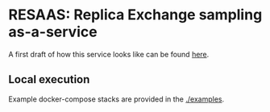 # RESAAS: Replica Exchange sampling as-a-service

A first draft of how this service looks like can be found [here](https://docs.google.com/document/d/1DcTozCzTmUbJbhQtj-tYSYvWHRpI2I_mOWS19BOutlk/edit?ts=5ff44579).

## Local execution

Example docker-compose stacks are provided in the [./examples](directory).
